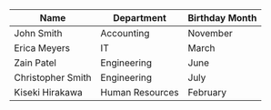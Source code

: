 |   Name                |   Department        |   Birthday Month   |
|   -----------------   |   ---------------   |   --------------   |
|   John Smith          |   Accounting        |   November         |
|   Erica Meyers        |   IT                |   March            |
|   Zain Patel          |   Engineering       |   June             |
|   Christopher Smith   |   Engineering       |   July             |
|   Kiseki Hirakawa     |   Human Resources   |   February         |
